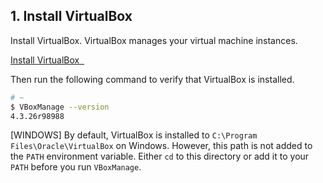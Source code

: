 ## 1. Install VirtualBox

Install VirtualBox. VirtualBox manages your virtual machine instances.

<a class='accent-button radius' href='https://www.virtualbox.org/wiki/Downloads' target='_blank'>Install VirtualBox&nbsp;&nbsp;<i class='fa fa-external-link'></i></a>

Then run the following command to verify that VirtualBox is installed.

```bash
# ~
$ VBoxManage --version
4.3.26r98988
```

[WINDOWS] By default, VirtualBox is installed to <code class="file-path">C:\Program Files\Oracle\VirtualBox</code> on Windows. However, this path is not added to the `PATH` environment variable. Either `cd` to this directory or add it to your `PATH` before you run `VBoxManage`.

